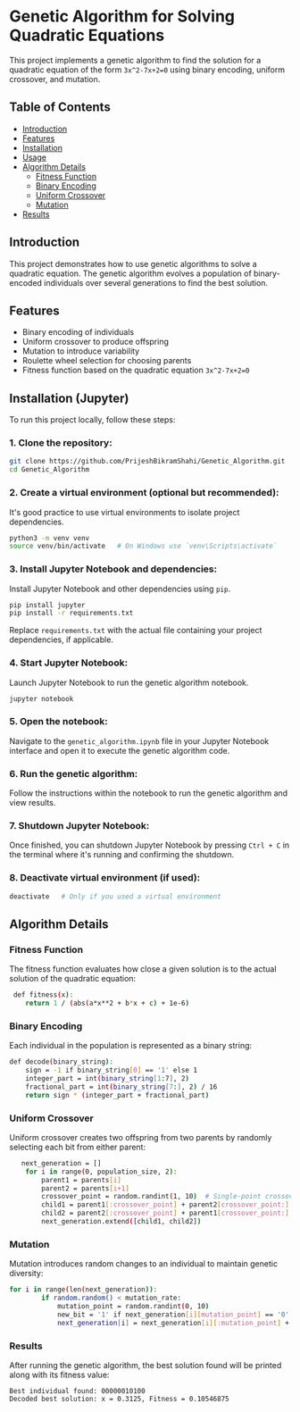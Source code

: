 # Genetic Algorithm for Solving Quadratic Equations

This project implements a genetic algorithm to find the solution for a quadratic equation of the form `3x^2-7x+2=0` using binary encoding, uniform crossover, and mutation.

## Table of Contents
- [Introduction](#introduction)
- [Features](#features)
- [Installation](#installation)
- [Usage](#usage)
- [Algorithm Details](#algorithm-details)
  - [Fitness Function](#fitness-function)
  - [Binary Encoding](#binary-encoding)
  - [Uniform Crossover](#uniform-crossover)
  - [Mutation](#mutation)
- [Results](#results)

## Introduction

This project demonstrates how to use genetic algorithms to solve a quadratic equation. The genetic algorithm evolves a population of binary-encoded individuals over several generations to find the best solution.

## Features

- Binary encoding of individuals
- Uniform crossover to produce offspring
- Mutation to introduce variability
- Roulette wheel selection for choosing parents
- Fitness function based on the quadratic equation `3x^2-7x+2=0`

## Installation (Jupyter)

To run this project locally, follow these steps:

### 1. Clone the repository:

   ```bash
   git clone https://github.com/PrijeshBikramShahi/Genetic_Algorithm.git
   cd Genetic_Algorithm
   ```

### 2. Create a virtual environment (optional but recommended):

   It's good practice to use virtual environments to isolate project dependencies.

   ```bash
   python3 -m venv venv
   source venv/bin/activate   # On Windows use `venv\Scripts\activate`
   ```

### 3. Install Jupyter Notebook and dependencies:

   Install Jupyter Notebook and other dependencies using `pip`.

   ```bash
   pip install jupyter
   pip install -r requirements.txt
   ```

   Replace `requirements.txt` with the actual file containing your project dependencies, if applicable.

### 4. Start Jupyter Notebook:

   Launch Jupyter Notebook to run the genetic algorithm notebook.

   ```bash
   jupyter notebook
   ```

### 5. Open the notebook:

   Navigate to the `genetic_algorithm.ipynb` file in your Jupyter Notebook interface and open it to execute the genetic algorithm code.

### 6. Run the genetic algorithm:

   Follow the instructions within the notebook to run the genetic algorithm and view results.

### 7. Shutdown Jupyter Notebook:

   Once finished, you can shutdown Jupyter Notebook by pressing `Ctrl + C` in the terminal where it's running and confirming the shutdown.

### 8. Deactivate virtual environment (if used):

   ```bash
   deactivate   # Only if you used a virtual environment
   ```
## Algorithm Details
### Fitness Function
  The fitness function evaluates how close a given solution is to the actual solution of the quadratic equation:
```bash
 def fitness(x):
    return 1 / (abs(a*x**2 + b*x + c) + 1e-6)
```

### Binary Encoding
  Each individual in the population is represented as a binary string:

```bash
def decode(binary_string):
    sign = -1 if binary_string[0] == '1' else 1
    integer_part = int(binary_string[1:7], 2)
    fractional_part = int(binary_string[7:], 2) / 16
    return sign * (integer_part + fractional_part)
```
### Uniform Crossover
  Uniform crossover creates two offspring from two parents by randomly selecting each bit from either parent:

```bash
   next_generation = []
    for i in range(0, population_size, 2):
        parent1 = parents[i]
        parent2 = parents[i+1]
        crossover_point = random.randint(1, 10)  # Single-point crossover
        child1 = parent1[:crossover_point] + parent2[crossover_point:]
        child2 = parent2[:crossover_point] + parent1[crossover_point:]
        next_generation.extend([child1, child2])
```
### Mutation
  Mutation introduces random changes to an individual to maintain genetic diversity:

```bash
for i in range(len(next_generation)):
        if random.random() < mutation_rate:
            mutation_point = random.randint(0, 10)
            new_bit = '1' if next_generation[i][mutation_point] == '0' else '0'
            next_generation[i] = next_generation[i][:mutation_point] + new_bit + next_generation[i][mutation_point + 1:]
```
### Results
  After running the genetic algorithm, the best solution found will be printed along with its fitness value:
  
```text
Best individual found: 00000010100
Decoded best solution: x = 0.3125, Fitness = 0.10546875
```


